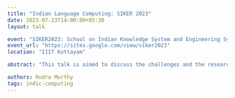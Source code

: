 ```yaml
---
title: "Indian Language Computing: SIKER 2023"
date: 2023-07-23T14:00:00+05:30
layout: talk

event: "SIKER2023: School on Indian Knowledge System and Engineering System"
event_url: "https://sites.google.com/view/siker2023"
location: "IIIT Kottayam"

abstract: "This talk is aimed to discuss the challenges and the research opportunities in Indic Language Computing. The talk begins with an introduction to Large Language Models and the capabilities of these Large Language Models. Specifically, the talk covers auto-regressive language models like GPT2, GPT3, etc. The talk briefly describes the resource requirements for training such large language models. Specifically, we will look at the requirements in terms of training corpora, the model capacity, and the computation budget for training such large language models.\nRecently, there has been widespread interest in creating better large language models by aligning them with the human intention. These approaches include instruction-finetuning, learning with reinforcement learning with human feedback, etc. The talk covers some of the popular approaches for large language model alignment.\nThe talk later delves into the challenges of creating such large language models for Indic languages. We will first look at the efforts of AI4Bharat in creating large scale monolingual corpus for various Indic languages. We will discuss the potential challenges and research opportunities. We will discuss some of the evaluation benchmarks like IndicNLG and IndicXtreme for Indic languages. We will also discuss the Olive and instruction-following large language model for Odia language. The talk concludes by briefly summarizing the research opportunities in Indic Language NLP."

authors: Rudra Murthy
tags: indic-computing
---
```

